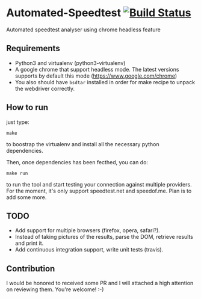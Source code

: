 Automated-Speedtest [![Build Status](https://travis-ci.org/lion24/automated-speedtest.svg?branch=master)](https://travis-ci.org/lion24/automated-speedtest)
====
Automated speedtest analyser using chrome headless feature

## Requirements

 - Python3 and virtualenv (python3-virtualenv)
 - A google chrome that support headless mode. The latest versions supports by default this mode (https://www.google.com/chrome)
 - You also should have `bsdtar` installed in order for make recipe to unpack the webdriver correctly.
 
## How to run

just type: 
```
make
```
to boostrap the virtualenv and install all the necessary python dependencies.

Then, once dependencies has been fecthed, you can do: 
```
make run
```
to run the tool and start testing your connection against multiple providers. 
For the moment, it's only support speedtest.net and speedof.me. Plan is to add some more. 

## TODO

 - Add support for multiple browsers (firefox, opera, safari?).
 - Instead of taking pictures of the results, parse the DOM, retrieve results and print it.
 - Add continuous integration support, write unit tests (travis).

## Contribution

I would be honored to received some PR and I will attached a high attention on reviewing them. You're welcome! :-)
